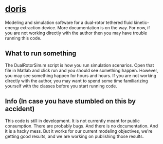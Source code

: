 # [doris](https://en.wikipedia.org/wiki/Doris_(mythology))
Modeling and simulation software for a dual-rotor tethered fluid kinetic-energy extraction device.
More documentation is on the way. For now, if you are not working directly with the author then you may have trouble running this code.

## What to run something
The DualRotorSim.m script is how you run simulation scenarios. Open that file in Matlab and click run and you should see something happen. However, you may see something happen for hours and hours. If you are not working directly with the author, you may want to spend some time familiarizing yourself with the classes before you start running code.

## Info (In case you have stumbled on this by accident)
This code is still in development. It is not currently meant for public consumption. There are probably bugs. And there is no documentation. And it is a hacky mess. But it works for our current modeling objectives, we're getting good results, and we are working on publishing those results.
